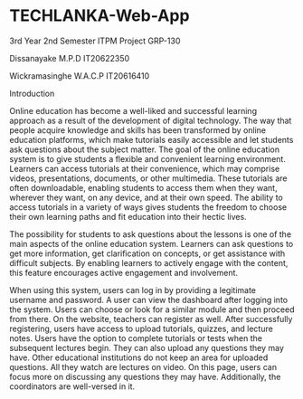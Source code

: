 # TECHLANKA-Web-App
3rd Year 2nd Semester ITPM Project GRP-130

Dissanayake M.P.D IT20622350

Wickramasinghe W.A.C.P IT20616410


Introduction

Online education has become a well-liked and successful learning approach as a result of the development of digital technology. The way that people acquire knowledge and skills has been transformed by online education platforms, which make tutorials easily accessible and let students ask questions about the subject matter.
The goal of the online education system is to give students a flexible and convenient learning environment. Learners can access tutorials at their convenience, which may comprise videos, presentations, documents, or other multimedia. These tutorials are often downloadable, enabling students to access them when they want, wherever they want, on any device, and at their own speed. The ability to access tutorials in a variety of ways gives students the freedom to choose their own learning paths and fit education into their hectic lives.

The possibility for students to ask questions about the lessons is one of the main aspects of the online education system. Learners can ask questions to get more information, get clarification on concepts, or get assistance with difficult subjects. By enabling learners to actively engage with the content, this feature encourages active engagement and involvement.

When using this system, users can log in by providing a legitimate username and password. A user can view the dashboard after logging into the system. Users can choose or look for a similar module and then proceed from there. On the website, teachers can register as well. After successfully registering, users have access to upload tutorials, quizzes, and lecture notes. Users have the option to complete tutorials or tests when the subsequent lectures begin. They can also upload any questions they may have. Other educational institutions do not keep an area for uploaded questions. All they watch are lectures on video. On this page, users can focus more on discussing any questions they may have. Additionally, the coordinators are well-versed in it.

